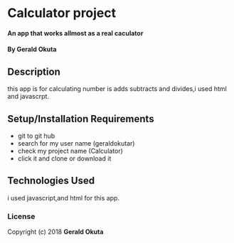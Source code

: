 # Calculator project
#### An app that works allmost as a real caculator
#### By **Gerald Okuta**
## Description
this app is for calculating number is adds subtracts and divides,i used html and javascrpt.
## Setup/Installation Requirements
* git to git hub
* search for my user name (geraldokutar)
* check my project name (Calculator)
* click it and clone or download it

## Technologies Used
i used javascript,and html for this app.

### License

Copyright (c) 2018 **Gerald Okuta**
